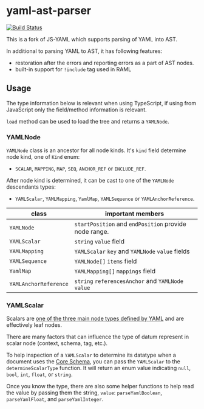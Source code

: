 # yaml-ast-parser

[![Build Status](https://travis-ci.org/mulesoft-labs/yaml-ast-parser.svg?branch=master)](https://travis-ci.org/mulesoft-labs/yaml-ast-parser)

This is a fork of JS-YAML which supports parsing of YAML into AST.

In additional to parsing YAML to AST, it has following features:

* restoration after the errors and reporting errors as a part of AST nodes.
* built-in support for `!include` tag used in RAML

## Usage
The type information below is relevant when using TypeScript, if using from JavaScript only the field/method information is relevant.

`load` method can be used to load the tree and returns a `YAMLNode`.

### YAMLNode
`YAMLNode` class is an ancestor for all node kinds.
It's `kind` field determine node kind, one of `Kind` enum:
  * `SCALAR`, `MAPPING`, `MAP`, `SEQ`, `ANCHOR_REF` or `INCLUDE_REF`.
 
After node kind is determined, it can be cast to one of the `YAMLNode` descendants types:
 * `YAMLScalar`, `YAMLMapping`, `YamlMap`, `YAMLSequence` or `YAMLAnchorReference`.

| class | important members |
|-------|-------------------|
| `YAMLNode` | `startPosition` and `endPosition` provide node range.|
| `YAMLScalar` | `string` `value` field |
| `YAMLMapping` |`YAMLScalar` `key` and `YAMLNode` `value` fields | 
| `YAMLSequence` | `YAMLNode[]` `items` field|
| `YamlMap` | `YAMLMapping[]` `mappings` field|
| `YAMLAnchorReference` | `string` `referencesAnchor` and `YAMLNode` `value`|

### YAMLScalar

Scalars are [one of the three main node types defined by YAML](http://www.yaml.org/spec/1.2/spec.html#scalar//) and are effectively leaf nodes.

There are many factors that can influence the type of datum represent in scalar node (context, schema, tag, etc.).

To help inspection of a `YAMLScalar` to determine its datatype when a document uses the [Core Schema](http://www.yaml.org/spec/1.2/spec.html#id2804923), you can pass the `YAMLScalar` to the `determineScalarType` function.  It will return an enum value indicating `null`, `bool`, `int`, `float`, or `string`.

Once you know the type, there are also some helper functions to help read the value by passing them the string, `value`: `parseYamlBoolean`, `parseYamlFloat`, and `parseYamlInteger`.
